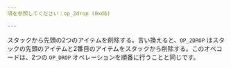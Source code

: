 ```yaml
---
項を参照してください：op_2drop (0xd6)

---
```

スタックから先頭の2つのアイテムを削除する。言い換えると、`OP_2DROP` はスタックの先頭のアイテムと2番目のアイテムをスタックから削除する。このオペコードは、2つの `OP_DROP` オペレーションを順番に行うことと同じです。